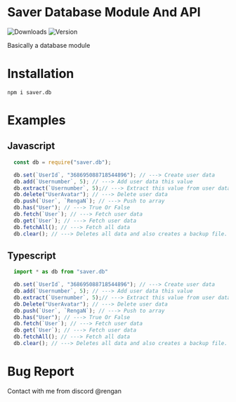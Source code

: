 Saver Database Module And API
=============================
![Downloads](https://img.shields.io/npm/dt/saver.db?color=%230099ff&label=Downloads)
![Version](https://img.shields.io/npm/v/saver.db?color=%230099ff&label=Version)

Basically a database module

#

# Installation

```npm
npm i saver.db
```

#

# Examples
## Javascript
```javascript
  const db = require("saver.db");

  db.set(`UserId`, "368695088718544896"); // ---> Create user data
  db.add(`Usernumber`, 5); // ---> Add user data this value
  db.extract(`Usernumber`, 5);// ---> Extract this value from user data
  db.delete("UserAvatar"); // ---> Delete user data
  db.push(`User`, `RengaN`); // ---> Push to array
  db.has("User"); // ---> True Or False
  db.fetch(`User`); // ---> Fetch user data
  db.get(`User`); // ---> Fetch user data
  db.fetchAll(); // ---> Fetch all data
  db.clear(); // ---> Deletes all data and also creates a backup file.

```
## Typescript
```typescript
  import * as db from "saver.db"

  db.set(`UserId`, "368695088718544896"); // ---> Create user data
  db.add(`Usernumber`, 5); // ---> Add user data this value
  db.extract(`Usernumber`, 5);// ---> Extract this value from user data
  db.Delete("UserAvatar"); // ---> Delete user data
  db.push(`User`, `RengaN`); // ---> Push to array
  db.has("User"); // ---> True Or False
  db.fetch(`User`); // ---> Fetch user data
  db.get(`User`); // ---> Fetch user data
  db.fetchAll(); // ---> Fetch all data
  db.clear(); // ---> Deletes all data and also creates a backup file.
```
#



# Bug Report
Contact with me from discord @rengan

